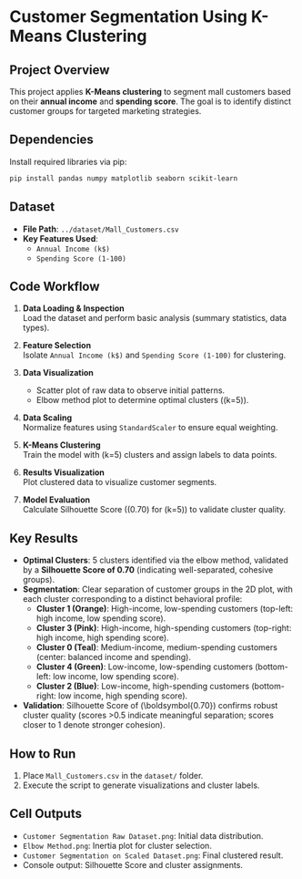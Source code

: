 # Customer Segmentation Using K-Means Clustering

## Project Overview
This project applies **K-Means clustering** to segment mall customers based on their **annual income** and **spending score**. The goal is to identify distinct customer groups for targeted marketing strategies.

## Dependencies
Install required libraries via pip:
```bash
pip install pandas numpy matplotlib seaborn scikit-learn
```

## Dataset
- **File Path**: `../dataset/Mall_Customers.csv`
- **Key Features Used**:
  - `Annual Income (k$)`
  - `Spending Score (1-100)`

## Code Workflow
1. **Data Loading & Inspection**  
   Load the dataset and perform basic analysis (summary statistics, data types).

2. **Feature Selection**  
   Isolate `Annual Income (k$)` and `Spending Score (1-100)` for clustering.

3. **Data Visualization**  
   - Scatter plot of raw data to observe initial patterns.
   - Elbow method plot to determine optimal clusters (\(k=5\)).

4. **Data Scaling**  
   Normalize features using `StandardScaler` to ensure equal weighting.

5. **K-Means Clustering**  
   Train the model with \(k=5\) clusters and assign labels to data points.

6. **Results Visualization**  
   Plot clustered data to visualize customer segments.

7. **Model Evaluation**  
   Calculate Silhouette Score (\(0.70\) for \(k=5\)) to validate cluster quality.

## Key Results
- **Optimal Clusters**: 5 clusters identified via the elbow method, validated by a **Silhouette Score of 0.70** (indicating well-separated, cohesive groups).  
- **Segmentation**: Clear separation of customer groups in the 2D plot, with each cluster corresponding to a distinct behavioral profile:  
  - **Cluster 1 (Orange)**: High-income, low-spending customers (top-left: high income, low spending score).  
  - **Cluster 3 (Pink)**: High-income, high-spending customers (top-right: high income, high spending score).  
  - **Cluster 0 (Teal)**: Medium-income, medium-spending customers (center: balanced income and spending).  
  - **Cluster 4 (Green)**: Low-income, low-spending customers (bottom-left: low income, low spending score).  
  - **Cluster 2 (Blue)**: Low-income, high-spending customers (bottom-right: low income, high spending score).  
- **Validation**: Silhouette Score of \(\boldsymbol{0.70}\) confirms robust cluster quality (scores >0.5 indicate meaningful separation; scores closer to 1 denote stronger cohesion).

## How to Run
1. Place `Mall_Customers.csv` in the `dataset/` folder.
2. Execute the script to generate visualizations and cluster labels.

## Cell Outputs
- `Customer Segmentation Raw Dataset.png`: Initial data distribution.
- `Elbow Method.png`: Inertia plot for cluster selection.
- `Customer Segmentation on Scaled Dataset.png`: Final clustered result.
- Console output: Silhouette Score and cluster assignments.